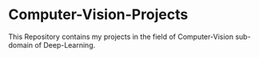 # Computer-Vision-Projects
This Repository contains my projects in the field of Computer-Vision sub-domain of Deep-Learning.
